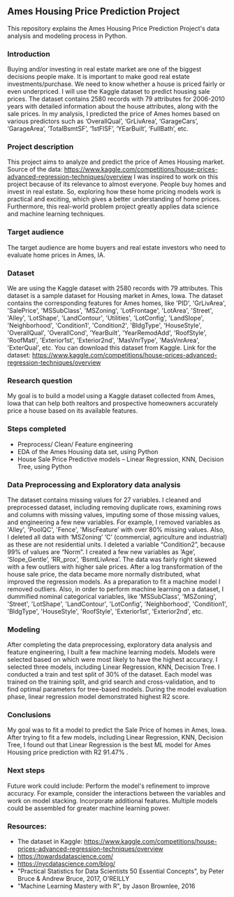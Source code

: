 ## Ames Housing Price Prediction Project
This repository explains the Ames Housing Price Prediction Project's data analysis and modeling process in Python.

### Introduction
Buying and/or investing in real estate market are one of the biggest decisions people make. It is important to make good real estate investments/purchase. We need to know whether a house is priced fairly or even underpriced. 
I will use the Kaggle dataset to predict housing sale prices. The dataset contains 2580 records with 79 attributes for 2006-2010 years with detailed information about the house attributes, along with the sale prices. In my analysis, I predicted the price of Ames homes based on various predictors such as ‘OverallQual’, ‘GrLivArea’, ‘GarageCars’, ‘GarageArea’, ‘TotalBsmtSF’, ‘1stFlSF’, ‘YEarBuilt’, ‘FullBath’, etc.

### Project description
This project aims to analyze and predict the price of Ames Housing market.
Source of the data: https://www.kaggle.com/competitions/house-prices-advanced-regression-techniques/overview
I was inspired to work on this project because of its relevance to almost everyone. People buy homes and invest in real estate. So, exploring how these home pricing models work is practical and exciting, which gives a better understanding of home prices. Furthermore, this real-world problem project greatly applies data science and machine learning techniques.

### Target audience
The target audience are home buyers and real estate investors who need to evaluate home prices in Ames, IA.

### Dataset
We are using the Kaggle dataset with 2580 records with 79 attributes. This dataset is a sample dataset for Housing market in Ames, Iowa. The dataset contains the corresponding features for Ames homes, like 'PID', 'GrLivArea', 'SalePrice', 'MSSubClass', 'MSZoning', 'LotFrontage', 'LotArea', 'Street', 'Alley', 'LotShape', 'LandContour', 'Utilities', 'LotConfig', 'LandSlope', 'Neighborhood', 'Condition1', 'Condition2', 'BldgType', 'HouseStyle', 'OverallQual', 'OverallCond', 'YearBuilt', 'YearRemodAdd', 'RoofStyle', 'RoofMatl', 'Exterior1st', 'Exterior2nd', 'MasVnrType', 'MasVnrArea', 'ExterQual', etc.
You can download this dataset from Kaggle. Link for the dataset: https://www.kaggle.com/competitions/house-prices-advanced-regression-techniques/overview

### Research question
My goal is to build a model using a Kaggle dataset collected from Ames, Iowa that can help both realtors and prospective homeowners accurately price a house based on its available features.

### Steps completed
- Preprocess/ Clean/ Feature engineering
- EDA of the Ames Housing data set, using Python
- House Sale Price Predictive models – Linear Regression, KNN, Decision Tree, using Python

### Data Preprocessing and Exploratory data analysis 
The dataset contains missing values for 27 variables. I cleaned and preprocessed dataset, including removing duplicate rows, examining rows and columns with missing values, imputing some of those missing values, and engineering a few new variables. For example, I removed variables as 'Alley', 'PoolQC', 'Fence', 'MiscFeature’ with over 80% missing values. Also, I deleted all data with ‘MSZoning’ ‘C’ (commercial, agriculture and industrial) as these are not residential units. I deleted a variable “Condition2”, because 99% of values are “Norm”. I created a few new variables as ‘Age’, ‘Slope_Gentle’, ‘RR_prox’, ‘BsmtLivArea’. 
The data was fairly right skewed with a few outliers with higher sale prices.  After a log transformation of the house sale price, the data became more normally distributed, what improved the regression models. 
As a preparation to fit a machine model I removed outliers. Also, in order to perform machine learning on a dataset, I dummified nominal categorical variables, like 'MSSubClass', 'MSZoning', 'Street', 'LotShape', 'LandContour', 'LotConfig', 'Neighborhood', 'Condition1', 'BldgType', 'HouseStyle', 'RoofStyle', 'Exterior1st', 'Exterior2nd', etc.


### Modeling
After completing the data preprocessing, exploratory data analysis and feature engineering, I built a few machine learning models. Models were selected based on which were most likely to have the highest accuracy. I selected three models, including Linear Regression, KNN, Decision Tree. I conducted a train and test split of 30% of the dataset. Each model was trained on the training split, and grid search and cross-validation, and to find optimal parameters for tree-based models. 
During the model evaluation phase, linear regression model demonstrated highest R2 score.

### Conclusions
My goal was to fit a model to predict the Sale Price of homes in Ames, Iowa. After trying to fit a few models, including Linear Regression, KNN, Decision Tree, I found out that 
Linear Regression is the best ML model for Ames Housing price prediction with R2 91.47% . 

### Next steps 
Future work could include:
Perform the model's refinement to improve accuracy. For example, consider the interactions between the variables and work on model stacking.
Incorporate additional features.
Multiple models could be assembled for greater machine learning power.

### Resources:
- The dataset in Kaggle: https://www.kaggle.com/competitions/house-prices-advanced-regression-techniques/overview
- https://towardsdatascience.com/
- https://nycdatascience.com/blog/
- "Practical Statistics for Data Scientists 50 Essential Concepts", by Peter Bruce & Andrew Bruce, 2017, O'REILLY
- "Machine Learning Mastery with R", by Jason Brownlee, 2016

